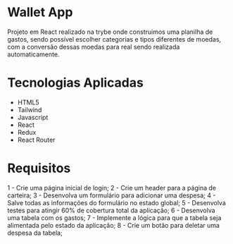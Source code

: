 # Wallet App
Projeto em React realizado na trybe onde construimos uma planilha de gastos, sendo possível escolher categorias e tipos diferentes de moedas, com a conversão dessas moedas para real sendo realizada automaticamente.
# Tecnologias Aplicadas
- HTML5
- Tailwind
- Javascript
- React
- Redux
- React Router
# Requisitos
1 - Crie uma página inicial de login;
2 - Crie um header para a página de carteira;
3 - Desenvolva um formulário para adicionar uma despesa;
4 - Salve todas as informações do formulário no estado global;
5 - Desenvolva testes para atingir 60% de cobertura total da aplicação;
6 - Desenvolva uma tabela com os gastos;
7 - Implemente a lógica para que a tabela seja alimentada pelo estado da aplicação;
8 - Crie um botão para deletar uma despesa da tabela;
